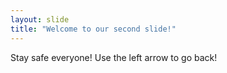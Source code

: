 ```yaml
---
layout: slide
title: "Welcome to our second slide!"
---
```

Stay safe everyone!
Use the left arrow to go back!

